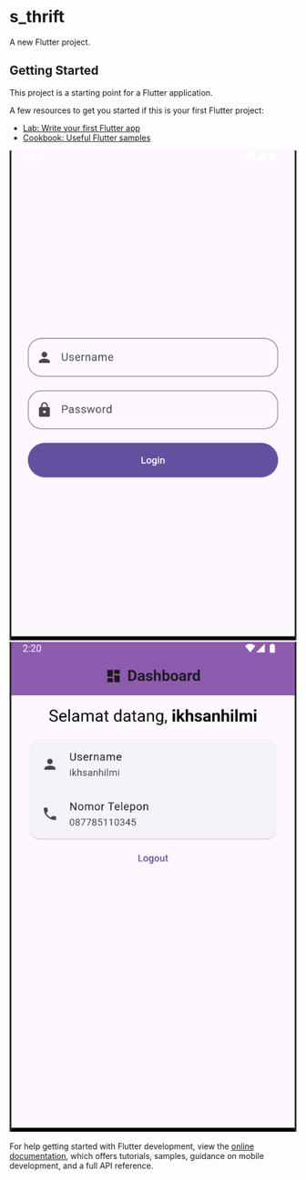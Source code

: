# s_thrift

A new Flutter project.

## Getting Started

This project is a starting point for a Flutter application.

A few resources to get you started if this is your first Flutter project:

- [Lab: Write your first Flutter app](https://docs.flutter.dev/get-started/codelab)
- [Cookbook: Useful Flutter samples](https://docs.flutter.dev/cookbook)

![Deskripsi Gambar 1](assets/images/login_page.png)
![Deskripsi Gambar 2](assets/images/dashboard_page.png)

For help getting started with Flutter development, view the
[online documentation](https://docs.flutter.dev/), which offers tutorials,
samples, guidance on mobile development, and a full API reference.
